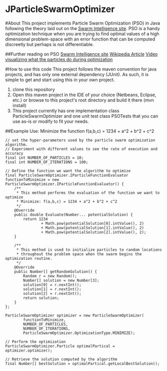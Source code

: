 JParticleSwarmOptimizer
=======================

#About
This project implements Particle Swarm Optimization (PSO) in Java following the theory laid out on the [Swarm Intelligence site](http://www.swarmintelligence.org/index.php). PSO is a handy optimization technique when you are trying to find optimal values of a high dimensional problem-space with an error function that can be computed discreetly but perhaps is not differentiable.

##Further reading on PSO
[Swarm Intelligence site](http://www.swarmintelligence.org/index.php)
[Wikipedia Article](http://en.wikipedia.org/wiki/Particle_swarm_optimization)
[Video visualizing what the particles do during optimization](http://vimeo.com/17407010)

#How to use this code
This project follows the maven convention for java projects, and has only one external dependency (JUnit). As such, it is simple to get and start using this in your own project.
1. clone this repository
2. Open this maven project in the IDE of your choice (Netbeans, Eclipse, etc.) or browse to this project's root directory and build it there (mvn install)
3. This project currently has one implementation class ParticleSwarmOptimizer and one unit test class PSOTests that you can use as-is or modify to fit your needs.

##Example Use: Minimize the function f(a,b,c) = 1234 + a^2 + b^2 + c^2
```
// set the hyper-parameters used by the particle swarm optimization algorithm.
// Experiment with different values to see the rate of execution and accuracy
final int NUMBER_OF_PARTICLES = 10; 
final int NUMBER_OF_ITERATIONS = 100;

// Define the function we want the algorithm to optimize
final ParticleSwarmOptimizer.IParticleFunctionEvaluator functionToMinimize = new ParticleSwarmOptimizer.IParticleFunctionEvaluator() {
    /**
     * This method performs the evaluation of the function we want to optimize
     * Minimize: f(a,b,c) = 1234 + a^2 + b^2 + c^2
     */
	@Override
    public double Evaluate(Number... potentialSolution) {
        return 1234
                + Math.pow(potentialSolution[0].intValue(), 2)
                + Math.pow(potentialSolution[1].intValue(), 2)
                + Math.pow(potentialSolution[2].intValue(), 2);
    }

    /**
     * This method is used to initialize particles to random locations 
     * throughout the problem space when the swarm begins the optimization routine. 
     */
    @Override
    public Number[] getRandomSolution() {
        Random r = new Random();
        Number[] solution = new Number[3];
        solution[0] = r.nextInt();
        solution[1] = r.nextInt();
        solution[2] = r.nextInt();
        return solution;
    }
};

ParticleSwarmOptimizer optimizer = new ParticleSwarmOptimizer(
        functionToMinimize,
        NUMBER_OF_PARTICLES,
        NUMBER_OF_ITERATIONS,
        ParticleSwarmOptimizer.OptimizationType.MINIMIZE);

// Perform the optimization
ParticleSwarmOptimizer.Particle optimalPartical = optimizer.optimize();

// Retrieve the solution computed by the algorithm
final Number[] bestSolution = optimalPartical.getLocalBestSolution();
```